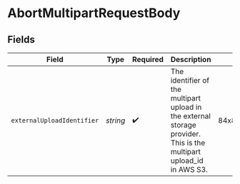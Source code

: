 # AbortMultipartRequestBody


## Fields

| Field                                                                                                               | Type                                                                                                                | Required                                                                                                            | Description                                                                                                         | Example                                                                                                             |
| ------------------------------------------------------------------------------------------------------------------- | ------------------------------------------------------------------------------------------------------------------- | ------------------------------------------------------------------------------------------------------------------- | ------------------------------------------------------------------------------------------------------------------- | ------------------------------------------------------------------------------------------------------------------- |
| `externalUploadIdentifier`                                                                                          | *string*                                                                                                            | :heavy_check_mark:                                                                                                  | The identifier of the multipart upload in the external storage provider. This is the multipart upload_id in AWS S3. | 84x83tmxy398t3y._Q_z8CoJYVr69bE6D7f8J6Oo0434QquLFoYdGVerWFx9X5HDEI_TP_95c34n853495x35345394.d.ghQ                   |